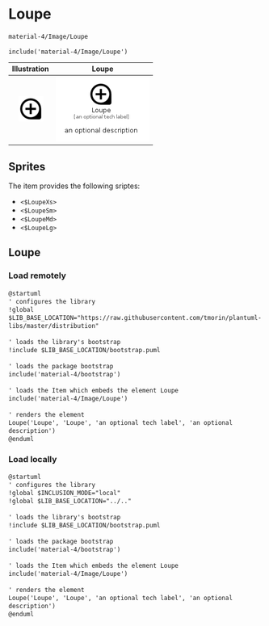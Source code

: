 # Loupe


```text
material-4/Image/Loupe
```

```text
include('material-4/Image/Loupe')
```



| Illustration | Loupe |
| :---: | :---: |
| ![illustration for Illustration](../../material-4/Image/Loupe.png) | ![illustration for Loupe](../../material-4/Image/Loupe.Local.png) |



## Sprites
The item provides the following sriptes:

- `<$LoupeXs>`
- `<$LoupeSm>`
- `<$LoupeMd>`
- `<$LoupeLg>`





## Loupe

### Load remotely
```plantuml
@startuml
' configures the library
!global $LIB_BASE_LOCATION="https://raw.githubusercontent.com/tmorin/plantuml-libs/master/distribution"

' loads the library's bootstrap
!include $LIB_BASE_LOCATION/bootstrap.puml

' loads the package bootstrap
include('material-4/bootstrap')

' loads the Item which embeds the element Loupe
include('material-4/Image/Loupe')

' renders the element
Loupe('Loupe', 'Loupe', 'an optional tech label', 'an optional description')
@enduml
```

### Load locally
```plantuml
@startuml
' configures the library
!global $INCLUSION_MODE="local"
!global $LIB_BASE_LOCATION="../.."

' loads the library's bootstrap
!include $LIB_BASE_LOCATION/bootstrap.puml

' loads the package bootstrap
include('material-4/bootstrap')

' loads the Item which embeds the element Loupe
include('material-4/Image/Loupe')

' renders the element
Loupe('Loupe', 'Loupe', 'an optional tech label', 'an optional description')
@enduml
```

